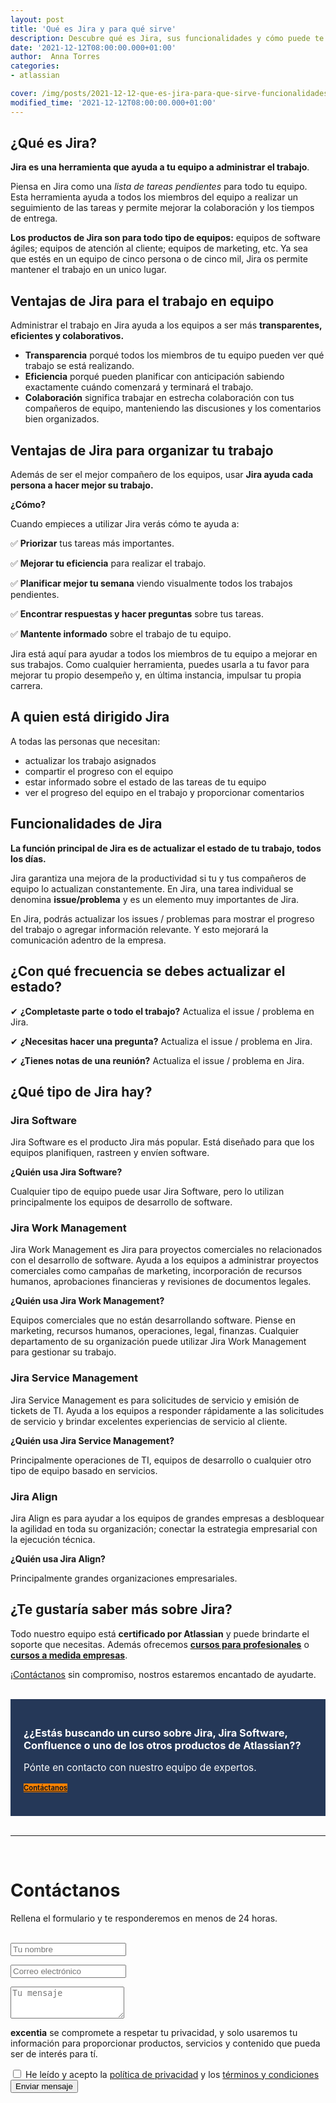 ```yaml
---
layout: post
title: 'Qué es Jira y para qué sirve'
description: Descubre qué es Jira, sus funcionalidades y cómo puede te ayudar a aumentar la productividad de tu equipo
date: '2021-12-12T08:00:00.000+01:00'
author:  Anna Torres
categories: 
- atlassian

cover: /img/posts/2021-12-12-que-es-jira-para-que-sirve-funcionalidades-thumb.png
modified_time: '2021-12-12T08:00:00.000+01:00'
---
```



## ¿Qué es Jira?

**Jira es una herramienta que ayuda a tu equipo a administrar el trabajo**.

Piensa en Jira como una _lista de tareas pendientes_ para todo tu equipo. Esta herramienta ayuda a todos los miembros del equipo a realizar un seguimiento de las tareas y permite mejorar la colaboración y los tiempos de entrega.

**Los productos de Jira son para todo tipo de equipos:** equipos de software ágiles; equipos de atención al cliente; equipos de marketing, etc. Ya sea que estés en un equipo de cinco persona o de cinco mil, Jira os permite mantener el trabajo en un unico lugar.

## Ventajas de Jira para el trabajo en equipo

Administrar el trabajo en Jira ayuda a los equipos a ser más **transparentes, eficientes y colaborativos.**

- **Transparencia** porqué todos los miembros de tu equipo pueden ver qué trabajo se está realizando. 
- **Eficiencia** porqué pueden planificar con anticipación sabiendo exactamente cuándo comenzará y terminará el trabajo. 
- **Colaboración** significa trabajar en estrecha colaboración con tus compañeros de equipo, manteniendo las discusiones y los comentarios bien organizados.

## Ventajas de Jira para organizar tu trabajo

Además de ser el mejor compañero de los equipos, usar **Jira ayuda cada persona a hacer mejor su trabajo.**

**¿Cómo?**

Cuando empieces a utilizar Jira verás cómo te ayuda a:

✅ **Priorizar** tus tareas más importantes.

✅ **Mejorar tu eficiencia** para realizar el trabajo.

✅ **Planificar mejor tu semana** viendo visualmente todos los trabajos pendientes.

✅ **Encontrar respuestas y hacer preguntas** sobre tus tareas.

✅ **Mantente informado** sobre el trabajo de tu equipo.

Jira está aquí para ayudar a todos los miembros de tu equipo a mejorar en sus trabajos. Como cualquier herramienta, puedes usarla a tu favor para mejorar tu propio desempeño y, en última instancia, impulsar tu propia carrera. 

## A quien está dirigido Jira

A todas las personas que necesitan:
- actualizar los trabajo asignados
- compartir el progreso con el equipo
- estar informado sobre el estado de las tareas de tu equipo
- ver el progreso del equipo en el trabajo y proporcionar comentarios

## Funcionalidades de Jira

**La función principal de Jira es de actualizar el estado de tu trabajo, todos los días.**

Jira garantiza una mejora de la productividad si tu y tus compañeros de equipo lo actualizan constantemente. En Jira, una tarea individual se denomina **issue/problema** y es un elemento muy importantes de Jira. 

En Jira, podrás actualizar los issues / problemas para mostrar el progreso del trabajo o agregar información relevante. Y esto mejorará la comunicación adentro de la empresa.

## ¿Con qué frecuencia se debes actualizar el estado?

✔ **¿Completaste parte o todo el trabajo?**
 Actualiza el issue / problema en Jira.

✔ **¿Necesitas hacer una pregunta?** 
Actualiza el issue / problema en Jira.

✔ **¿Tienes notas de una reunión?** 
Actualiza el issue / problema en Jira.

## ¿Qué tipo de Jira hay?

### Jira Software

Jira Software es el producto Jira más popular. Está diseñado para que los equipos planifiquen, rastreen y envíen software.

**¿Quién usa Jira Software?** 

Cualquier tipo de equipo puede usar Jira Software, pero lo utilizan principalmente los equipos de desarrollo de software.

### Jira Work Management 

Jira Work Management es Jira para proyectos comerciales no relacionados con el desarrollo de software. Ayuda a los equipos a administrar proyectos comerciales como campañas de marketing, incorporación de recursos humanos, aprobaciones financieras y revisiones de documentos legales.

**¿Quién usa Jira Work Management?** 

Equipos comerciales que no están desarrollando software. Piense en marketing, recursos humanos, operaciones, legal, finanzas. Cualquier departamento de su organización puede utilizar Jira Work Management para gestionar su trabajo.

### Jira Service Management 

Jira Service Management es para solicitudes de servicio y emisión de tickets de TI. Ayuda a los equipos a responder rápidamente a las solicitudes de servicio y brindar excelentes experiencias de servicio al cliente.

**¿Quién usa Jira Service Management?** 

Principalmente operaciones de TI, equipos de desarrollo o cualquier otro tipo de equipo basado en servicios.

### Jira Align

Jira Align es para ayudar a los equipos de grandes empresas a desbloquear la agilidad en toda su organización; conectar la estrategia empresarial con la ejecución técnica.

**¿Quién usa Jira Align?** 

Principalmente grandes organizaciones empresariales.


## ¿Te gustaría saber más sobre Jira?


Todo nuestro equipo está **certificado por Atlassian** y puede brindarte el soporte que necesitas. Además ofrecemos [**cursos para profesionales**](/formacion) o [**cursos a medida empresas**](/formacion-empresas). 

¡[Contáctanos](#contact-form) sin compromiso, nostros estaremos encantado de ayudarte.

<br/>

<div style="border:1px solid #253858; padding:20px 20px;background:#253858; color:#fff; ">
<h3>¿¿Estás buscando un curso sobre Jira, Jira Software, Confluence o uno de los otros productos de Atlassian??</h3> 
<p style="font-size:1.1em;">Pónte en contacto con nuestro equipo de expertos.
</p>
<a href="#contact-form"><span class="btn btn-outline-white btn-xl" style="background:#FF8200; border:none; font-size:0.8em; font-weight: bold;" >Contáctanos</span></a>
<br/>
<br/>
</div>


<br/>
<hr>
<br/>
<!--Atlassian Contact Form-->
<div id="contact-form">
	<h1>Contáctanos</h1>
	<p>Rellena el formulario y te responderemos en menos de 24 horas.</p>
<br/>
        <form action="https://formspree.io/f/xaygrdqg" method="POST">
          <div class="col-md-12 col-sm-12">
            <div class="row control-group">
              <div class="form-group col-xs-12 floating-label-form-group controls">
                <input type="text" name="name" class="form-control" placeholder="Tu nombre" id="name" required data-validation-required-message="Por favor escribe tu nombre.">
                <p class="help-block text-danger"></p>
              </div>
            </div>
            <div class="row control-group">
              <div class="form-group col-xs-12 floating-label-form-group controls">
                <input type="email" name="email" class="form-control" placeholder="Correo electrónico" id="email" required data-validation-required-message="Por favor escribe tu dirección de correo.">
                <p class="help-block text-danger"></p>
              </div>
            </div>
            <div>
              <input type="text" name="_gotcha" style="display:none"/>
            </div>
            <div class="row control-group">
              <div class="form-group-2 col-xs-12 floating-label-form-group controls">
                <textarea name="message" class="form-control" rows="3" placeholder="Tu mensaje" id="message" required
                          data-validation-required-message="Por favor escribe un mensaje."></textarea>
                <p class="help-block text-danger"></p>
              </div>
            </div>
            <div class="row control-group">
              <div class="form-group col-xs-12 floating-label-form-group controls">
                <p><strong>excentia</strong> se compromete a respetar tu privacidad, y solo usaremos tu información para proporcionar productos, servicios y contenido que pueda ser de interés para tí.</p>
                <input type="checkbox" name="agreement" class="form-check-input" id="agreement" value="accept" required data-validation-required-message="Por favor lee y acepta la política de privacidad y los términos y condiciones">
                <label class="form-check-label" for="agreement">He leído y acepto la <a href="https://www.excentia.es/privacy" target="_blank">política de privacidad</a> y los <a href="https://www.excentia.es/pdf/excentia-terms-and-conditions.pdf" target="_blank">términos y condiciones</a></label>
              </div>
            </div>
            <div id="success"></div>
            <div class="block">
              <button type="submit" class="btn btn-warning btn-xl">Enviar mensaje</button>
            </div>
          </div>
        </form>

</div>
